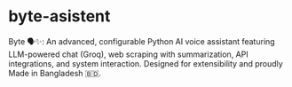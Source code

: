 # byte-asistent
Byte 🗣️✨: An advanced, configurable Python AI voice assistant featuring LLM-powered chat (Groq), web scraping with summarization, API integrations, and system interaction. Designed for extensibility and proudly Made in Bangladesh 🇧🇩.

